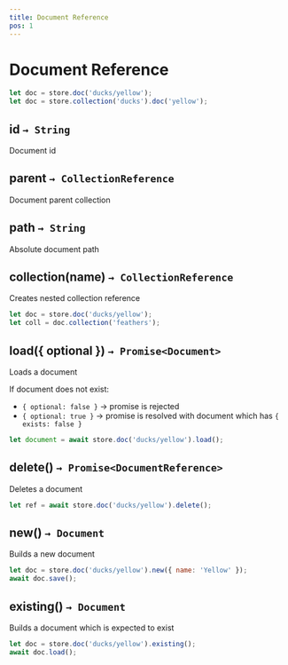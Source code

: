 ```yaml
---
title: Document Reference
pos: 1
---
```


# Document Reference

``` javascript
let doc = store.doc('ducks/yellow');
let doc = store.collection('ducks').doc('yellow');
```


## id `→ String`

Document id


## parent `→ CollectionReference`

Document parent collection


## path `→ String`

Absolute document path


## collection(name) `→ CollectionReference`

Creates nested collection reference

``` javascript
let doc = store.doc('ducks/yellow');
let coll = doc.collection('feathers');
```


## load({ optional }) `→ Promise<Document>`

Loads a document

If document does not exist:

* `{ optional: false }` → promise is rejected
* `{ optional: true }` → promise is resolved with document which has `{ exists: false }`

``` javascript
let document = await store.doc('ducks/yellow').load();
```


## delete() `→ Promise<DocumentReference>`

Deletes a document

``` javascript
let ref = await store.doc('ducks/yellow').delete();
```


## new() `→ Document`

Builds a new document

``` javascript
let doc = store.doc('ducks/yellow').new({ name: 'Yellow' });
await doc.save();
```


## existing() `→ Document`

Builds a document which is expected to exist

``` javascript
let doc = store.doc('ducks/yellow').existing();
await doc.load();
```
